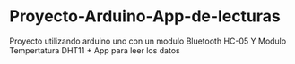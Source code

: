 # Proyecto-Arduino-App-de-lecturas
Proyecto utilizando arduino uno con un modulo Bluetooth HC-05 Y Modulo Tempertatura DHT11 + App para leer los datos

